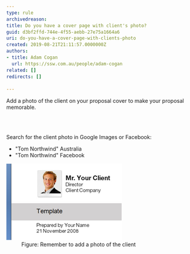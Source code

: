 ```yaml
---
type: rule
archivedreason: 
title: ​Do you have a cover page with client's photo?
guid: d3bf2ffd-744e-4f55-aebb-27e75a1664a6
uri: do-you-have-a-cover-page-with-clients-photo
created: 2019-08-21T21:11:57.0000000Z
authors:
- title: Adam Cogan
  url: https://ssw.com.au/people/adam-cogan
related: []
redirects: []

---
```



<p class="ssw15-rteElement-P">Add a photo of the client on your proposal cover to make your proposal memorable.​<br></p>
<br><excerpt class='endintro'></excerpt><br>
<p>Search for the client photo in Google Images or Facebook:<br></p><ul><li>"Tom Northwind" Australia</li><li>"Tom Northwind" Facebook​<br></li></ul><dl class="image"><dt><img src="Proposals_ClientPhoto.jpg" alt="Proposals_ClientPhoto.jpg" /></dt><dd>Figure: Remember to a​​dd a photo of the client</dd></dl>


